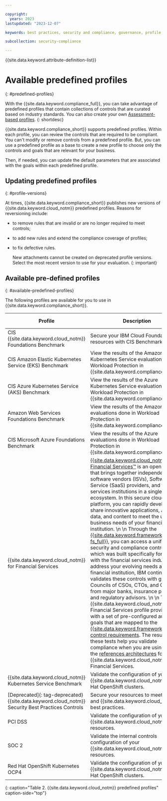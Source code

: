```yaml
---

copyright:
  years: 2023
lastupdated: "2023-12-07"

keywords: best practices, security and compliance, governance, profile, predefined profiles, benchmark, controls, goals, security, compliance

subcollection: security-compliance

---
```


{{site.data.keyword.attribute-definition-list}}

# Available predefined profiles
{: #predefined-profiles}

With the {{site.data.keyword.compliance_full}}, you can take advantage of predefined profiles that contain collections of controls that are curated based on industry standards. You can also create your own [Assessment-based profiles](/docs/security-compliance?topic=security-compliance-build-custom-profiles).
{: shortdesc}


{{site.data.keyword.compliance_short}} supports predefined profiles. Within each profile, you can review the controls that are required to be compliant. You can't modify or remove controls from a predefined profile. But, you can use a predefined profile as a base to create a new profile to choose only the controls and goals that are relevant for your business.

Then, if needed, you can update the default parameters that are associated with the goals within each predefined profile.

## Updating predefined profiles
{: #profile-versions}

At times, {{site.data.keyword.compliance_short}} publishes new versions of {{site.data.keyword.cloud_notm}} predefined profiles. Reasons for reversioning include:

* to remove rules that are invalid or are no longer required to meet controls;
* to add new rules and extend the compliance coverage of profiles;
* to fix defective rules.

	

	New attachments cannot be created on deprecated profile versions. Select the most recent version to use for your evaluation.
	{: important}

	

## Available pre-defined profiles
{: #available-predefined-profiles}

The following profiles are available for you to use in {{site.data.keyword.compliance_short}}.

| Profile  | Description | Release notes |
| -------- | ----------- | ------------- |
| CIS {{site.data.keyword.cloud_notm}} Foundations Benchmark | Secure your IBM Cloud Foundations resources with CIS Benchmarks.  | [![Note icon](../../icons/note_icon.svg)](/docs/security-compliance?topic=security-compliance-cis-benchmark-profile) |
| CIS Amazon Elastic Kubernetes Service (EKS) Benchmark | View the results of the Amazon Elastic Kubernetes Service evaluations done in Workload Protection in {{site.data.keyword.compliance_short}}. | [![Note icon](../../icons/note_icon.svg)](/docs/security-compliance?topic=security-compliance-cis-amazon-eks-benchmark) |
| CIS Azure Kubernetes Service (AKS) Benchmark | View the results of the Azure Kubernetes Service evaluations done in Workload Protection in {{site.data.keyword.compliance_short}}. | [![Note icon](../../icons/note_icon.svg)](/docs/security-compliance?topic=security-compliance-cis-azure-ks-benchmark) |
| Amazon Web Services Foundations Benchmark | View the results of the Amazon evaluations done in Workload Protection in {{site.data.keyword.compliance_short}}. | [![Note icon](../../icons/note_icon.svg)](/docs/security-compliance?topic=security-compliance-cis-amazon-benchmark) |
| CIS Microsoft Azure Foundations Benchmark | View the results of the Azure evaluations done in Workload Protection in {{site.data.keyword.compliance_short}}. | [![Note icon](../../icons/note_icon.svg)](/docs/security-compliance?topic=security-compliance-cis-azure-benchmark) |
| {{site.data.keyword.cloud_notm}} for Financial Services | [{{site.data.keyword.cloud_notm}} for Financial Services™](/docs/framework-financial-services?topic=framework-financial-services-about) is an open platform that brings together independent software vendors (ISVs), Software as a Service (SaaS) providers, and financial services institutions in a single ecosystem. In this secure cloud platform, you can rapidly develop and share innovative applications, APIs, data, and content to meet the unique business needs of your financial institution.  \n \n Through the [{{site.data.keyword.framework-fs_full}}](/docs/framework-financial-services?topic=framework-financial-services-about), you can access a unified set of security and compliance controls, which was built specifically for and with the financial services industry. To address your evolving needs as a financial institution, IBM continuously validates these controls with global Councils of CSOs, CTOs, and CIOs from major banks, insurance providers, and regulatory advisors.  \n \n The {{site.data.keyword.cloud_notm}} for Financial Services profile provides you with a set of pre-configured automated goals that are mapped to the [{{site.data.keyword.framework-fs_full}} control requirements](/docs/framework-financial-services?topic=framework-financial-services-about#framework-control-requirements). The results of these tests help you validate compliance when you are using one of the [references architectures](/docs/framework-financial-services?topic=framework-financial-services-reference-architecture-overview) for the {{site.data.keyword.cloud_notm}} for Financial Services. | [![Note icon](../../icons/note_icon.svg)](/docs/security-compliance?topic=security-compliance-fs-change-log) |
| {{site.data.keyword.cloud_notm}} Kubernetes Service Benchmark | Validate the configuration of your {{site.data.keyword.cloud_notm}} Red Hat OpenShift clusters. | [![Note icon](../../icons/note_icon.svg)](/docs/security-compliance?topic=security-compliance-iks-profile) |
| [Deprecated]{: tag-deprecated} {{site.data.keyword.cloud_notm}} Security Best Practices Controls | Secure your resources to meet industry and {{site.data.keyword.cloud_notm}} best practices. | [![Note icon](../../icons/note_icon.svg)](/docs/security-compliance?topic=security-compliance-ibm-sec-best-practices-change-log) |
| PCI DSS | Validate the configuration of your {{site.data.keyword.cloud_notm}} resources. | [![Note icon](../../icons/note_icon.svg)](/docs/security-compliance?topic=security-compliance-pci-dss-change-log) |
| SOC 2 | Validate  the internal controls configuration of your {{site.data.keyword.cloud_notm}} resources. | [![Note icon](../../icons/note_icon.svg)](/docs/security-compliance?topic=security-compliance-soc2-change-log) |
| Red Hat OpenShift Kubernetes OCP4 | Validate the configuration of your {{site.data.keyword.cloud_notm}} Red Hat OpenShift clusters. | [![Note icon](../../icons/note_icon.svg)](/docs/security-compliance?topic=security-compliance-openshift-profile) |
{: caption="Table 2. {{site.data.keyword.cloud_notm}} predefined profiles" caption-side="top"}
